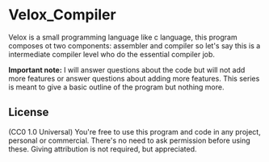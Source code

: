 # Velox_Compiler
Velox is a small programming language like c language, this program composes ot two components: assembler and compiler so let's say this is a intermediate compiler level who do the essential compiler job.

**Important note:** I will answer questions about the code but will not add more features or answer questions about adding more features. This series is meant to give a basic outline of the program but nothing more.
  
## License

(CC0 1.0 Universal) You're free to use this program and code in any project, personal or commercial. There's no need to ask permission before using these. Giving attribution is not required, but appreciated.

